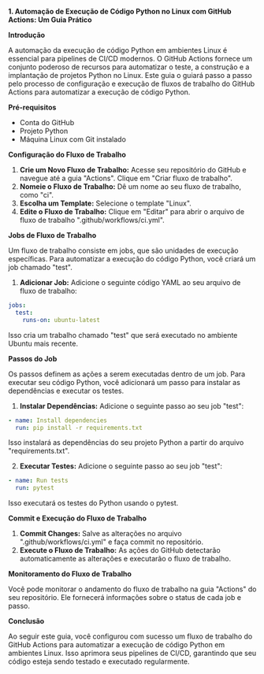 **1. Automação de Execução de Código Python no Linux com GitHub Actions: Um Guia Prático**

**Introdução**

A automação da execução de código Python em ambientes Linux é essencial para pipelines de CI/CD modernos. O GitHub Actions fornece um conjunto poderoso de recursos para automatizar o teste, a construção e a implantação de projetos Python no Linux. Este guia o guiará passo a passo pelo processo de configuração e execução de fluxos de trabalho do GitHub Actions para automatizar a execução de código Python.

**Pré-requisitos**

* Conta do GitHub
* Projeto Python
* Máquina Linux com Git instalado

**Configuração do Fluxo de Trabalho**

1. **Crie um Novo Fluxo de Trabalho:** Acesse seu repositório do GitHub e navegue até a guia "Actions". Clique em "Criar fluxo de trabalho".
2. **Nomeie o Fluxo de Trabalho:** Dê um nome ao seu fluxo de trabalho, como "ci".
3. **Escolha um Template:** Selecione o template "Linux".
4. **Edite o Fluxo de Trabalho:** Clique em "Editar" para abrir o arquivo de fluxo de trabalho ".github/workflows/ci.yml".

**Jobs de Fluxo de Trabalho**

Um fluxo de trabalho consiste em jobs, que são unidades de execução específicas. Para automatizar a execução do código Python, você criará um job chamado "test".

1. **Adicionar Job:** Adicione o seguinte código YAML ao seu arquivo de fluxo de trabalho:

```yaml
jobs:
  test:
    runs-on: ubuntu-latest
```

Isso cria um trabalho chamado "test" que será executado no ambiente Ubuntu mais recente.

**Passos do Job**

Os passos definem as ações a serem executadas dentro de um job. Para executar seu código Python, você adicionará um passo para instalar as dependências e executar os testes.

1. **Instalar Dependências:** Adicione o seguinte passo ao seu job "test":

```yaml
- name: Install dependencies
  run: pip install -r requirements.txt
```

Isso instalará as dependências do seu projeto Python a partir do arquivo "requirements.txt".

2. **Executar Testes:** Adicione o seguinte passo ao seu job "test":

```yaml
- name: Run tests
  run: pytest
```

Isso executará os testes do Python usando o pytest.

**Commit e Execução do Fluxo de Trabalho**

1. **Commit Changes:** Salve as alterações no arquivo ".github/workflows/ci.yml" e faça commit no repositório.
2. **Execute o Fluxo de Trabalho:** As ações do GitHub detectarão automaticamente as alterações e executarão o fluxo de trabalho.

**Monitoramento do Fluxo de Trabalho**

Você pode monitorar o andamento do fluxo de trabalho na guia "Actions" do seu repositório. Ele fornecerá informações sobre o status de cada job e passo.

**Conclusão**

Ao seguir este guia, você configurou com sucesso um fluxo de trabalho do GitHub Actions para automatizar a execução de código Python em ambientes Linux. Isso aprimora seus pipelines de CI/CD, garantindo que seu código esteja sendo testado e executado regularmente.